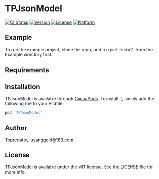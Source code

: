 # TPJsonModel

[![CI Status](https://img.shields.io/travis/Topredator/TPJsonModel.svg?style=flat)](https://travis-ci.org/Topredator/TPJsonModel)
[![Version](https://img.shields.io/cocoapods/v/TPJsonModel.svg?style=flat)](https://cocoapods.org/pods/TPJsonModel)
[![License](https://img.shields.io/cocoapods/l/TPJsonModel.svg?style=flat)](https://cocoapods.org/pods/TPJsonModel)
[![Platform](https://img.shields.io/cocoapods/p/TPJsonModel.svg?style=flat)](https://cocoapods.org/pods/TPJsonModel)

## Example

To run the example project, clone the repo, and run `pod install` from the Example directory first.

## Requirements

## Installation

TPJsonModel is available through [CocoaPods](https://cocoapods.org). To install
it, simply add the following line to your Podfile:

```ruby
pod 'TPJsonModel'
```

## Author

Topredator, luyanggold@163.com

## License

TPJsonModel is available under the MIT license. See the LICENSE file for more info.

